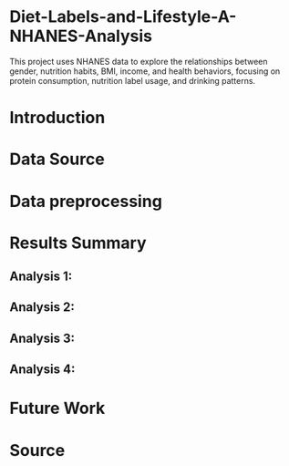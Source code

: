# Diet-Labels-and-Lifestyle-A-NHANES-Analysis

This project uses NHANES data to explore the relationships between gender, nutrition habits, BMI, income, and health behaviors, focusing on protein consumption, nutrition label usage, and drinking patterns.

# Introduction



# Data Source



# Data preprocessing 



# Results Summary
## Analysis 1: 



## Analysis 2: 


## Analysis 3: 

## Analysis 4: 

# Future Work


# Source

